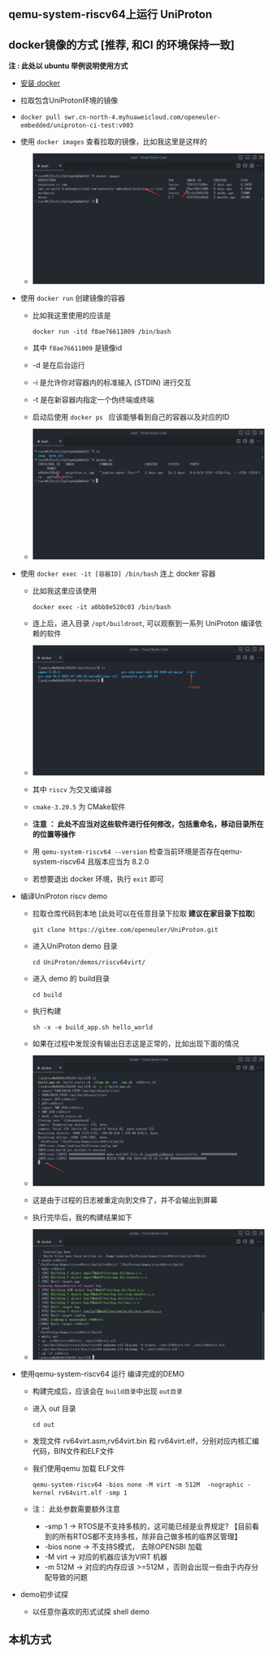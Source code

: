 ## qemu-system-riscv64上运行 UniProton

## docker镜像的方式 [推荐, 和CI 的环境保持一致]

**注 : 此处以 ubuntu 举例说明使用方式** 

-  [安装 docker](https://zhuanlan.zhihu.com/p/651148141) 

-  拉取包含UniProton环境的镜像

  - ```shell
    docker pull swr.cn-north-4.myhuaweicloud.com/openeuler-embedded/uniproton-ci-test:v003
    ```

- 使用 `docker images` 查看拉取的镜像，比如我这里是这样的

  - ![docker_image](pic/docker_image.png)

- 使用 `docker run` 创建镜像的容器

  - 比如我这里使用的应该是 

    ```shell
    docker run -itd f8ae76611009 /bin/bash
    ```

  - 其中 `f8ae76611009` 是镜像id

  - -d   是在后台运行 

  -  -i   是允许你对容器内的标准输入 (STDIN) 进行交互

  -  -t   是在新容器内指定一个伪终端或终端

  - 启动后使用 `docker ps ` 应该能够看到自己的容器以及对应的ID

  - ![docker_ps](pic/ps_res.png)

- 使用 `docker exec -it [容器ID] /bin/bash` 连上 docker 容器

  - 比如我这里应该使用

    ```shell
    docker exec -it a0bb8e520c03 /bin/bash
    ```

  - 连上后，进入目录 `/opt/buildroot`, 可以观察到一系列 UniProton 编译依赖的软件

  - ![](pic/cross_compiler.png)

  - 其中 `riscv` 为交叉编译器

  - `cmake-3.20.5` 为 CMake软件

  - **注意 ： 此处不应当对这些软件进行任何修改，包括重命名，移动目录所在的位置等操作**

  - 用 `qemu-system-riscv64 --version` 检查当前环境是否存在qemu-system-riscv64 且版本应当为 8.2.0

  - 若想要退出 docker 环境，执行 `exit` 即可

- 编译UniProton  riscv demo

  - 拉取仓库代码到本地 [此处可以在任意目录下拉取 **建议在家目录下拉取**]

    ```shell
    git clone https://gitee.com/openeuler/UniProton.git
    ```

  - 进入UniProton demo 目录

    ```shell
    cd UniProton/demos/riscv64virt/
    ```

  - 进入 demo 的 build目录

    ```shell
    cd build
    ```

  - 执行构建

    ```shell
    sh -x -e build_app.sh hello_world
    ```

  - 如果在过程中发现没有输出日志这是正常的，比如出现下面的情况

  - ![](pic/build_no_log.png)

  - 这是由于过程的日志被重定向到文件了，并不会输出到屏幕

  - 执行完毕后，我的构建结果如下

  - ![](pic/build_res.png)

- 使用qemu-system-riscv64 运行 编译完成的DEMO

  - 构建完成后，应该会在 `build目录`中出现 `out目录`

  - 进入 out 目录

    ```shell
    cd out
    ```

  - 发现文件 rv64virt.asm,rv64virt.bin 和 rv64virt.elf，分别对应内核汇编代码，BIN文件和ELF文件

  - 我们使用qemu 加载 ELF文件

    ```shell
    qemu-system-riscv64 -bios none -M virt -m 512M  -nographic -kernel rv64virt.elf -smp 1
    ```

  - 注： 此处参数需要额外注意

    -  -smp 1               ->   RTOS是不支持多核的，这可能已经是业界规定? 【目前看到的所有RTOS都不支持多核，除非自己做多核的临界区管理】
    -  -bios none         ->   不支持S模式， 去除OPENSBI 加载
    -  -M virt                 ->   对应的机器应该为VIRT 机器
    -  -m 512M             ->   对应的内存应该 >=512M ，否则会出现一些由于内存分配导致的问题

- demo初步试探

  - 以任意你喜欢的形式试探 shell demo

## 本机方式